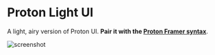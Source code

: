 # Proton Light UI

A light, airy version of Proton UI. **Pair it with the [Proton Framer syntax](http://atom.io/packages/proton-framer)**.

![screenshot](http://cl.ly/image/1U422w3P3W3u/Screen%20Shot%202014-10-10%20at%209.47.38%20AM.png)
